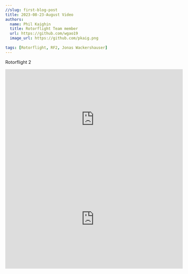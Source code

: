 ```yaml
---
//slug: first-blog-post
title: 2023-08-23-August Video
authors:
  name: Phil Kaighin
  title: Rotorflight Team member
  url: https://github.com/wgao19
  image_url: https://github.com/pkaig.png
  
tags: [Rotorflight, RF2, Jonas Wackershauser]
---
```


Rotorflight 2

<iframe width="560" height="315" src="https://www.youtube.com/embed/f632Q1YODBE" title="YouTube video player" frameborder="0" allow="accelerometer; autoplay; clipboard-write; encrypted-media; gyroscope; picture-in-picture; web-share" allowfullscreen></iframe>



<iframe width="560" height="315" src="https://www.youtube.com/embed/DTk57JPrTeQ" title="YouTube video player" frameborder="0" allow="accelerometer; autoplay; clipboard-write; encrypted-media; gyroscope; picture-in-picture; web-share" allowfullscreen></iframe>
